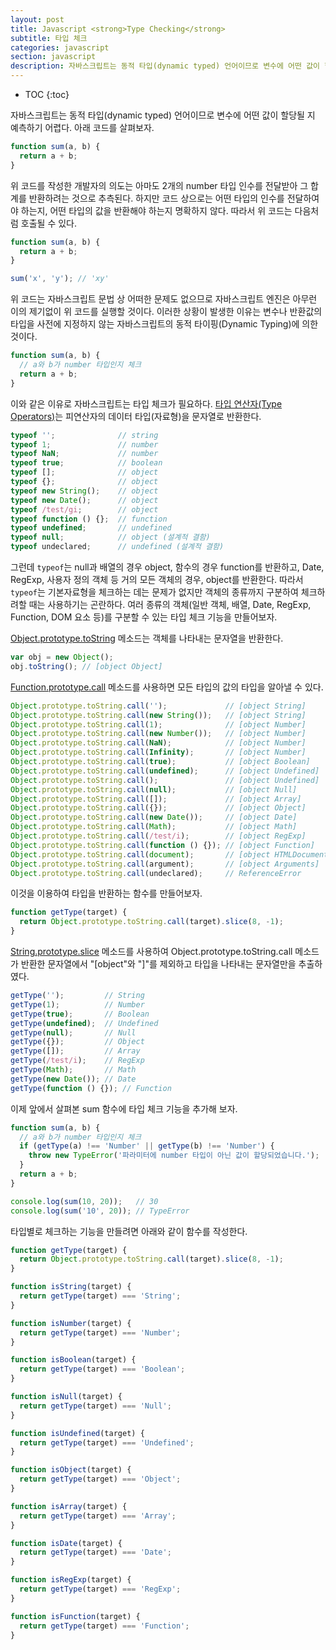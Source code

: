 ```yaml
---
layout: post
title: Javascript <strong>Type Checking</strong>
subtitle: 타입 체크
categories: javascript
section: javascript
description: 자바스크립트는 동적 타입(dynamic typed) 언어이므로 변수에 어떤 값이 할당될 지 예측하기 어렵다. 아래 코드를 살펴보자.
---
```


* TOC
{:toc}

자바스크립트는 동적 타입(dynamic typed) 언어이므로 변수에 어떤 값이 할당될 지 예측하기 어렵다. 아래 코드를 살펴보자.

```javascript
function sum(a, b) {
  return a + b;
}
```

위 코드를 작성한 개발자의 의도는 아마도 2개의 number 타입 인수를 전달받아 그 합계를 반환하려는 것으로 추측된다. 하지만 코드 상으로는 어떤 타입의 인수를 전달하여야 하는지, 어떤 타입의 값을 반환해야 하는지 명확하지 않다. 따라서 위 코드는 다음처럼 호출될 수 있다.

```javascript
function sum(a, b) {
  return a + b;
}

sum('x', 'y'); // 'xy'
```

위 코드는 자바스크립트 문법 상 어떠한 문제도 없으므로 자바스크립트 엔진은 아무런 이의 제기없이 위 코드를 실행할 것이다. 이러한 상황이 발생한 이유는 변수나 반환값의 타입을 사전에 지정하지 않는 자바스크립트의 동적 타이핑(Dynamic Typing)에 의한 것이다.

```javascript
function sum(a, b) {
  // a와 b가 number 타입인지 체크
  return a + b;
}
```

이와 같은 이유로 자바스크립트는 타입 체크가 필요하다. [타입 연산자(Type Operators)](./js-operator#6-%ED%83%80%EC%9E%85-%EC%97%B0%EC%82%B0%EC%9E%90-type-operators)는 피연산자의 데이터 타입(자료형)을 문자열로 반환한다.

```javascript
typeof '';              // string
typeof 1;               // number
typeof NaN;             // number
typeof true;            // boolean
typeof [];              // object
typeof {};              // object
typeof new String();    // object
typeof new Date();      // object
typeof /test/gi;        // object
typeof function () {};  // function
typeof undefined;       // undefined
typeof null;            // object (설계적 결함)
typeof undeclared;      // undefined (설계적 결함)
```

그런데 `typeof`는 null과 배열의 경우 object, 함수의 경우 function를 반환하고, Date, RegExp, 사용자 정의 객체 등 거의 모든 객체의 경우, object를 반환한다. 따라서 `typeof`는 기본자료형을 체크하는 데는 문제가 없지만 객체의 종류까지 구분하여 체크하려할 때는 사용하기는 곤란하다. 여러 종류의 객체(일반 객체, 배열, Date, RegExp, Function, DOM 요소 등)를 구분할 수 있는 타입 체크 기능을 만들어보자.


[Object.prototype.toString](https://developer.mozilla.org/ko/docs/Web/JavaScript/Reference/Global_Objects/Object/toString) 메소드는 객체를 나타내는 문자열을 반환한다.


```javascript
var obj = new Object();
obj.toString(); // [object Object]
```

[Function.prototype.call](https://developer.mozilla.org/ko/docs/Web/JavaScript/Reference/Global_Objects/Function/call) 메소드를 사용하면 모든 타입의 값의 타입을 알아낼 수 있다.

```javascript
Object.prototype.toString.call('');             // [object String]
Object.prototype.toString.call(new String());   // [object String]
Object.prototype.toString.call(1);              // [object Number]
Object.prototype.toString.call(new Number());   // [object Number]
Object.prototype.toString.call(NaN);            // [object Number]
Object.prototype.toString.call(Infinity);       // [object Number]
Object.prototype.toString.call(true);           // [object Boolean]
Object.prototype.toString.call(undefined);      // [object Undefined]
Object.prototype.toString.call();               // [object Undefined]
Object.prototype.toString.call(null);           // [object Null]
Object.prototype.toString.call([]);             // [object Array]
Object.prototype.toString.call({});             // [object Object]
Object.prototype.toString.call(new Date());     // [object Date]
Object.prototype.toString.call(Math);           // [object Math]
Object.prototype.toString.call(/test/i);        // [object RegExp]
Object.prototype.toString.call(function () {}); // [object Function]
Object.prototype.toString.call(document);       // [object HTMLDocument]
Object.prototype.toString.call(argument);       // [object Arguments]
Object.prototype.toString.call(undeclared);     // ReferenceError
```

이것을 이용하여 타입을 반환하는 함수를 만들어보자.

```javascript
function getType(target) {
  return Object.prototype.toString.call(target).slice(8, -1);
}
```

[String.prototype.slice](https://developer.mozilla.org/ko/docs/Web/JavaScript/Reference/Global_Objects/String/slice) 메소드를 사용하여 Object.prototype.toString.call 메소드가 반환한 문자열에서 "[object"와 "]"를 제외하고 타입을 나타내는 문자열만을 추출하였다.

```javascript
getType('');         // String
getType(1);          // Number
getType(true);       // Boolean
getType(undefined);  // Undefined
getType(null);       // Null
getType({});         // Object
getType([]);         // Array
getType(/test/i);    // RegExp
getType(Math);       // Math
getType(new Date()); // Date
getType(function () {}); // Function
```

이제 앞에서 살펴본 sum 함수에 타입 체크 기능을 추가해 보자.

```javascript
function sum(a, b) {
  // a와 b가 number 타입인지 체크
  if (getType(a) !== 'Number' || getType(b) !== 'Number') {
    throw new TypeError('파라미터에 number 타입이 아닌 값이 할당되었습니다.');
  }
  return a + b;
}

console.log(sum(10, 20));   // 30
console.log(sum('10', 20)); // TypeError
```

타입별로 체크하는 기능을 만들려면 아래와 같이 함수를 작성한다.


```javascript
function getType(target) {
  return Object.prototype.toString.call(target).slice(8, -1);
}

function isString(target) {
  return getType(target) === 'String';
}

function isNumber(target) {
  return getType(target) === 'Number';
}

function isBoolean(target) {
  return getType(target) === 'Boolean';
}

function isNull(target) {
  return getType(target) === 'Null';
}

function isUndefined(target) {
  return getType(target) === 'Undefined';
}

function isObject(target) {
  return getType(target) === 'Object';
}

function isArray(target) {
  return getType(target) === 'Array';
}

function isDate(target) {
  return getType(target) === 'Date';
}

function isRegExp(target) {
  return getType(target) === 'RegExp';
}

function isFunction(target) {
  return getType(target) === 'Function';
}
```
